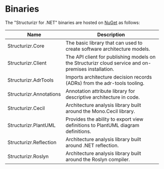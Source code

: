 # Binaries

The "Structurizr for .NET" binaries are hosted on [NuGet](https://www.nuget.org/profiles/structurizr) as follows:

Name                    | Description
---------------------   | ---------------------------------------------------------------------------------------------------------------------------
Structurizr.Core        | The basic library that can used to create software architecture models.
Structurizr.Client		| The API client for publishing models on the Structurizr cloud service and on-premises installation.
Structurizr.AdrTools	| Imports architecture decision records (ADRs) from the adr-tools tooling.
Structurizr.Annotations | Annotation attribute library for descriptive architecture in code.
Structurizr.Cecil       | Architecture analysis library built around the Mono.Cecil library.
Structurizr.PlantUML	| Provides the ability to export view definitions to PlantUML diagram definitions.
Structurizr.Reflection  | Architecture analysis library built around .NET reflection.
Structurizr.Roslyn      | Architecture analysis library built around the Roslyn compiler.
